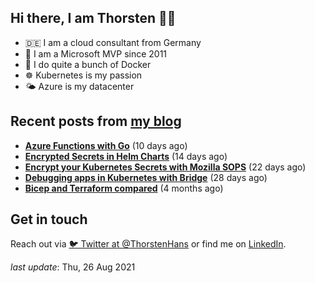 ## Hi there, I am Thorsten 👋🏼

- 🇩🇪 I am a cloud consultant from Germany 
- 🔷 I am a Microsoft MVP since 2011
- 🐳 I do quite a bunch of Docker
- ☸️ Kubernetes is my passion
- 🌤 Azure is my datacenter

## Recent posts from [my blog](https://thorsten-hans.com) 

- **[Azure Functions with Go](https://thorsten-hans.com/azure-functions-with-go/)** (10 days ago)
- **[Encrypted Secrets in Helm Charts](https://thorsten-hans.com/encrypted-secrets-in-helm-charts/)** (14 days ago)
- **[Encrypt your Kubernetes Secrets with Mozilla SOPS](https://thorsten-hans.com/encrypt-your-kubernetes-secrets-with-mozilla-sops/)** (22 days ago)
- **[Debugging apps in Kubernetes with Bridge](https://thorsten-hans.com/debugging-apps-in-kubernetes-with-bridge/)** (28 days ago)
- **[Bicep and Terraform compared](https://thorsten-hans.com/bicep-and-terraform-compared/)** (4 months ago)

## Get in touch

Reach out via [🐦 Twitter at @ThorstenHans](https://twitter.com/ThorstenHans) or find me on [LinkedIn](https://linkedin.com/in/ThorstenHans).

_last update_: Thu, 26 Aug 2021
